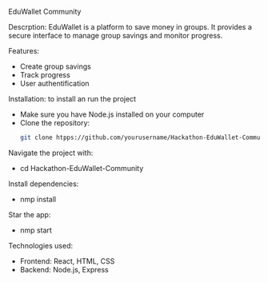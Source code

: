 EduWallet Community

Descrption: EduWallet is a platform to save money in groups. It provides a secure interface to manage group savings and monitor progress.

Features:
- Create group savings
- Track progress
- User authentification

Installation: to install an run the project
- Make sure you have Node.js installed on your computer
- Clone the repository:
    ```bash
    git clone htpps://github.com/yourusername/Hackathon-EduWallet-Community.git

Navigate the project with:
- cd Hackathon-EduWallet-Community

Install dependencies:
- nmp install

Star the app:
- nmp start


Technologies used:
 - Frontend: React, HTML, CSS
 - Backend: Node.js, Express



